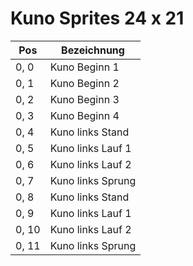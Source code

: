 # Kuno Sprites 24 x 21

|Pos  | Bezeichnung      |
|-----|------------------|
|0,  0| Kuno Beginn 1    |
|0,  1| Kuno Beginn 2    |
|0,  2| Kuno Beginn 3    |
|0,  3| Kuno Beginn 4    |
|0,  4| Kuno links Stand |
|0,  5| Kuno links Lauf 1|
|0,  6| Kuno links Lauf 2|
|0,  7| Kuno links Sprung|
|0,  8| Kuno links Stand |
|0,  9| Kuno links Lauf 1|
|0, 10| Kuno links Lauf 2|
|0, 11| Kuno links Sprung|

